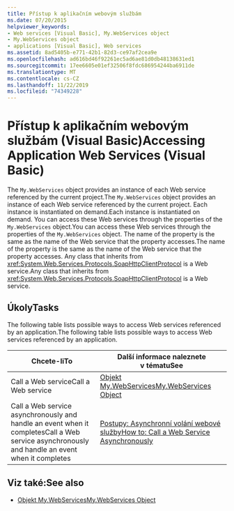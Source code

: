 ```yaml
---
title: Přístup k aplikačním webovým službám
ms.date: 07/20/2015
helpviewer_keywords:
- Web services [Visual Basic], My.WebServices object
- My.WebServices object
- applications [Visual Basic], Web services
ms.assetid: 8ad5405b-e771-42b1-82d3-ce97af2cea9e
ms.openlocfilehash: ad616bd46f92261ec5ad6ae81d0db48138631ed1
ms.sourcegitcommit: 17ee6605e01ef32506f8fdc686954244ba6911de
ms.translationtype: MT
ms.contentlocale: cs-CZ
ms.lasthandoff: 11/22/2019
ms.locfileid: "74349228"
---
```

# <a name="accessing-application-web-services-visual-basic"></a><span data-ttu-id="1e62b-102">Přístup k aplikačním webovým službám (Visual Basic)</span><span class="sxs-lookup"><span data-stu-id="1e62b-102">Accessing Application Web Services (Visual Basic)</span></span>

<span data-ttu-id="1e62b-103">The `My.WebServices` object provides an instance of each Web service referenced by the current project.</span><span class="sxs-lookup"><span data-stu-id="1e62b-103">The `My.WebServices` object provides an instance of each Web service referenced by the current project.</span></span> <span data-ttu-id="1e62b-104">Each instance is instantiated on demand.</span><span class="sxs-lookup"><span data-stu-id="1e62b-104">Each instance is instantiated on demand.</span></span> <span data-ttu-id="1e62b-105">You can access these Web services through the properties of the `My.WebServices` object.</span><span class="sxs-lookup"><span data-stu-id="1e62b-105">You can access these Web services through the properties of the `My.WebServices` object.</span></span> <span data-ttu-id="1e62b-106">The name of the property is the same as the name of the Web service that the property accesses.</span><span class="sxs-lookup"><span data-stu-id="1e62b-106">The name of the property is the same as the name of the Web service that the property accesses.</span></span> <span data-ttu-id="1e62b-107">Any class that inherits from <xref:System.Web.Services.Protocols.SoapHttpClientProtocol> is a Web service.</span><span class="sxs-lookup"><span data-stu-id="1e62b-107">Any class that inherits from <xref:System.Web.Services.Protocols.SoapHttpClientProtocol> is a Web service.</span></span>

## <a name="tasks"></a><span data-ttu-id="1e62b-108">Úkoly</span><span class="sxs-lookup"><span data-stu-id="1e62b-108">Tasks</span></span>

<span data-ttu-id="1e62b-109">The following table lists possible ways to access Web services referenced by an application.</span><span class="sxs-lookup"><span data-stu-id="1e62b-109">The following table lists possible ways to access Web services referenced by an application.</span></span>

|<span data-ttu-id="1e62b-110">Chcete-li</span><span class="sxs-lookup"><span data-stu-id="1e62b-110">To</span></span>|<span data-ttu-id="1e62b-111">Další informace naleznete v tématu</span><span class="sxs-lookup"><span data-stu-id="1e62b-111">See</span></span>|
|---|---|
|<span data-ttu-id="1e62b-112">Call a Web service</span><span class="sxs-lookup"><span data-stu-id="1e62b-112">Call a Web service</span></span>|[<span data-ttu-id="1e62b-113">Objekt My.WebServices</span><span class="sxs-lookup"><span data-stu-id="1e62b-113">My.WebServices Object</span></span>](../../../visual-basic/language-reference/objects/my-webservices-object.md)|
|<span data-ttu-id="1e62b-114">Call a Web service asynchronously and handle an event when it completes</span><span class="sxs-lookup"><span data-stu-id="1e62b-114">Call a Web service asynchronously and handle an event when it completes</span></span>|[<span data-ttu-id="1e62b-115">Postupy: Asynchronní volání webové služby</span><span class="sxs-lookup"><span data-stu-id="1e62b-115">How to: Call a Web Service Asynchronously</span></span>](../../../visual-basic/developing-apps/programming/how-to-call-a-web-service-asynchronously.md)|

## <a name="see-also"></a><span data-ttu-id="1e62b-116">Viz také:</span><span class="sxs-lookup"><span data-stu-id="1e62b-116">See also</span></span>

- [<span data-ttu-id="1e62b-117">Objekt My.WebServices</span><span class="sxs-lookup"><span data-stu-id="1e62b-117">My.WebServices Object</span></span>](../../../visual-basic/language-reference/objects/my-webservices-object.md)
